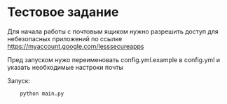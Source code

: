 # Тестовое задание

Для начала работы с почтовым ящиком нужно разрешить доступ для небезопасных приложений  по ссылке
https://myaccount.google.com/lesssecureapps
 
Пред запуском нужо переименовать config.yml.example в config.yml и указать необходимые настроки почты

Запуск:
```
    python main.py
